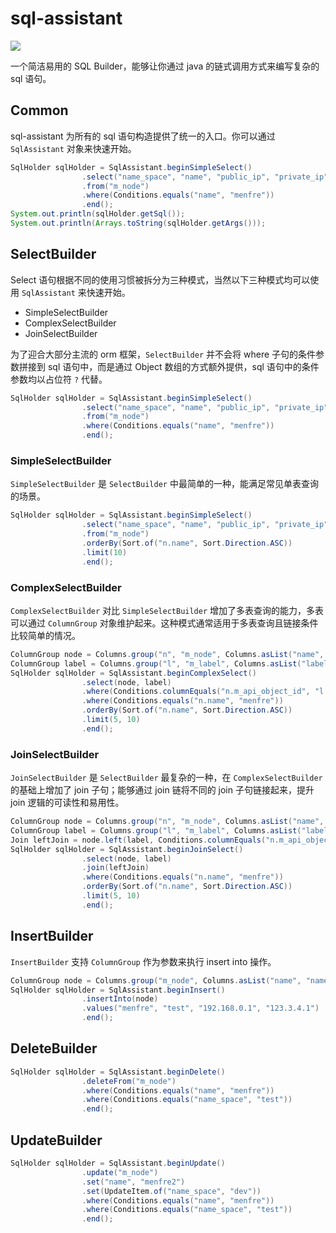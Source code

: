 # sql-assistant
![](https://img.shields.io/badge/license-Apache%202-blue)  

一个简洁易用的 SQL Builder，能够让你通过 java 的链式调用方式来编写复杂的 sql 语句。

## Common

sql-assistant 为所有的 sql 语句构造提供了统一的入口。你可以通过 `SqlAssistant` 对象来快速开始。
```java
SqlHolder sqlHolder = SqlAssistant.beginSimpleSelect()
                .select("name_space", "name", "public_ip", "private_ip")
                .from("m_node")
                .where(Conditions.equals("name", "menfre"))
                .end();
System.out.println(sqlHolder.getSql());
System.out.println(Arrays.toString(sqlHolder.getArgs()));
```
## SelectBuilder
Select 语句根据不同的使用习惯被拆分为三种模式，当然以下三种模式均可以使用 `SqlAssistant` 来快速开始。

* SimpleSelectBuilder
* ComplexSelectBuilder
* JoinSelectBuilder

为了迎合大部分主流的 orm 框架，`SelectBuilder` 并不会将 where 子句的条件参数拼接到 sql 语句中，而是通过 Object 数组的方式额外提供，sql 语句中的条件参数均以占位符 `?` 代替。

```java
SqlHolder sqlHolder = SqlAssistant.beginSimpleSelect()
                .select("name_space", "name", "public_ip", "private_ip")
                .from("m_node")
                .where(Conditions.equals("name", "menfre"))
                .end();
```

### SimpleSelectBuilder
`SimpleSelectBuilder` 是 `SelectBuilder` 中最简单的一种，能满足常见单表查询的场景。

```java
SqlHolder sqlHolder = SqlAssistant.beginSimpleSelect()
                .select("name_space", "name", "public_ip", "private_ip")
                .from("m_node")
                .orderBy(Sort.of("n.name", Sort.Direction.ASC))
                .limit(10)
                .end();
```

### ComplexSelectBuilder
`ComplexSelectBuilder` 对比 `SimpleSelectBuilder` 增加了多表查询的能力，多表可以通过 `ColumnGroup` 对象维护起来。这种模式通常适用于多表查询且链接条件比较简单的情况。

```java
ColumnGroup node = Columns.group("n", "m_node", Columns.asList("name", "name_space", "public_ip", "private_ip"));
ColumnGroup label = Columns.group("l", "m_label", Columns.asList("label_key", "label_value"));
SqlHolder sqlHolder = SqlAssistant.beginComplexSelect()
                .select(node, label)
                .where(Conditions.columnEquals("n.m_api_object_id", "l.object_id"))
                .where(Conditions.equals("n.name", "menfre"))
                .orderBy(Sort.of("n.name", Sort.Direction.ASC))
                .limit(5, 10)
                .end();
```

### JoinSelectBuilder

`JoinSelectBuilder` 是 `SelectBuilder` 最复杂的一种，在 `ComplexSelectBuilder` 的基础上增加了 join 子句；能够通过 join 链将不同的 join 子句链接起来，提升 join 逻辑的可读性和易用性。

```java
ColumnGroup node = Columns.group("n", "m_node", Columns.asList("name", "name_space", "public_ip", "private_ip"));
ColumnGroup label = Columns.group("l", "m_label", Columns.asList("label_key", "label_value"));
Join leftJoin = node.left(label, Conditions.columnEquals("n.m_api_object_id", "l.object_id"));
SqlHolder sqlHolder = SqlAssistant.beginJoinSelect()
                .select(node, label)
                .join(leftJoin)
                .where(Conditions.equals("n.name", "menfre"))
                .orderBy(Sort.of("n.name", Sort.Direction.ASC))
                .limit(5, 10)
                .end();
```

## InsertBuilder

`InsertBuilder` 支持 `ColumnGroup` 作为参数来执行 insert into 操作。

```java
ColumnGroup node = Columns.group("m_node", Columns.asList("name", "name_space", "private_ip", "public_ip"));
SqlHolder sqlHolder = SqlAssistant.beginInsert()
                .insertInto(node)
                .values("menfre", "test", "192.168.0.1", "123.3.4.1")
                .end();
```

## DeleteBuilder

```java
SqlHolder sqlHolder = SqlAssistant.beginDelete()
                .deleteFrom("m_node")
                .where(Conditions.equals("name", "menfre"))
                .where(Conditions.equals("name_space", "test"))
                .end();
```

## UpdateBuilder

```java
SqlHolder sqlHolder = SqlAssistant.beginUpdate()
                .update("m_node")
                .set("name", "menfre2")
                .set(UpdateItem.of("name_space", "dev"))
                .where(Conditions.equals("name", "menfre"))
                .where(Conditions.equals("name_space", "test"))
                .end();
```
 


